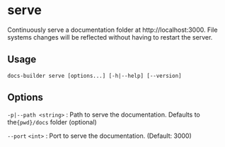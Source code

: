 # serve

Continuously serve a documentation folder at http://localhost:3000.
File systems changes will be reflected without having to restart the server.

## Usage

```
docs-builder serve [options...] [-h|--help] [--version]
```

## Options

`-p|--path <string>`
:   Path to serve the documentation. Defaults to the`{pwd}/docs` folder (optional)

`--port` `<int>`
:   Port to serve the documentation. (Default:   3000)